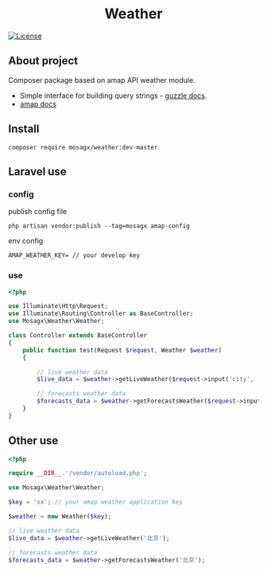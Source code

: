 <h1 align="center">Weather</h1>
<a href="https://packagist.org/packages/laravel/framework"><img src="https://poser.pugx.org/laravel/framework/license.svg" alt="License"></a>

## About project
Composer package based on amap API weather module.
- Simple interface for building query strings - [guzzle docs](https://docs.guzzlephp.org/en/stable/#).
- [amap docs](https://lbs.amap.com/api/webservice/guide/api/georegeo)

## Install
```
composer require mosagx/weather:dev-master
```

## Laravel use
### config
publish config file
```
php artisan vendor:publish --tag=mosagx amap-config
```
env config
```
AMAP_WEATHER_KEY= // your develop key
```
### use
```php
<?php

use Illuminate\Http\Request;
use Illuminate\Routing\Controller as BaseController;
use Mosagx\Weather\Weather;

class Controller extends BaseController
{
    public function test(Request $request, Weather $weather)
    {

        // live weather data
        $live_data = $weather->getLiveWeather($request->input('city', '北京'));

        // forecasts weather data
        $forecasts_data = $weather->getForecastsWeather($request->input('city', '北京'));
    }
}
```


## Other use
```php
<?php

require __DIR__.'/vendor/autoload.php';

use Mosagx\Weather\Weather;

$key = 'xx'; // your amap weather application key

$weather = new Weather($key);

// live weather data
$live_data = $weather->getLiveWeather('北京');

// forecasts weather data
$forecasts_data = $weather->getForecastsWeather('北京');

```
